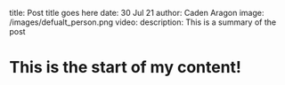 title: Post title goes here
date: 30 Jul 21
author: Caden Aragon
image: /images/defualt_person.png
video:
description: This is a summary of the post


# This is the start of my content!